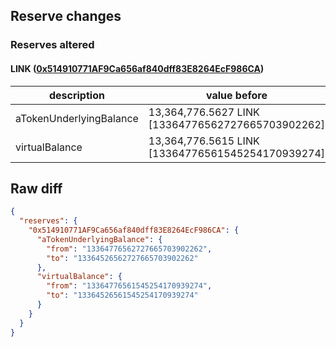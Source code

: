## Reserve changes

### Reserves altered

#### LINK ([0x514910771AF9Ca656af840dff83E8264EcF986CA](https://etherscan.io/address/0x514910771AF9Ca656af840dff83E8264EcF986CA))

| description | value before | value after |
| --- | --- | --- |
| aTokenUnderlyingBalance | 13,364,776.5627 LINK [13364776562727665703902262] | 13,364,526.5627 LINK [13364526562727665703902262] |
| virtualBalance | 13,364,776.5615 LINK [13364776561545254170939274] | 13,364,526.5615 LINK [13364526561545254170939274] |


## Raw diff

```json
{
  "reserves": {
    "0x514910771AF9Ca656af840dff83E8264EcF986CA": {
      "aTokenUnderlyingBalance": {
        "from": "13364776562727665703902262",
        "to": "13364526562727665703902262"
      },
      "virtualBalance": {
        "from": "13364776561545254170939274",
        "to": "13364526561545254170939274"
      }
    }
  }
}
```